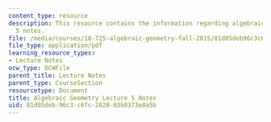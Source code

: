 ```yaml
---
content_type: resource
description: This resource contains the information regarding algebraic geometry lecture
  5 notes.
file: /media/courses/18-725-algebraic-geometry-fall-2015/81d05deb96c3c6fc282803b0373e8a5b_MIT18_725F15_lec05.pdf
file_type: application/pdf
learning_resource_types:
- Lecture Notes
ocw_type: OCWFile
parent_title: Lecture Notes
parent_type: CourseSection
resourcetype: Document
title: Algebraic Geometry Lecture 5 Notes
uid: 81d05deb-96c3-c6fc-2828-03b0373e8a5b
---
```

